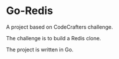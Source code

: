 # Go-Redis

A project based on CodeCrafters challenge. 

The challenge is to build a Redis clone.

The project is written in Go.

